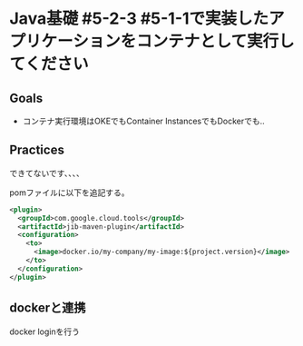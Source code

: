 # Java基礎 #5-2-3 #5-1-1で実装したアプリケーションをコンテナとして実行してください

## Goals
* コンテナ実行環境はOKEでもContainer InstancesでもDockerでも..

## Practices
できてないです、、、、



pomファイルに以下を追記する。
```xml
<plugin>
  <groupId>com.google.cloud.tools</groupId>
  <artifactId>jib-maven-plugin</artifactId>
  <configuration>
    <to>
      <image>docker.io/my-company/my-image:${project.version}</image>
    </to>
  </configuration>
</plugin>
```

## dockerと連携
docker loginを行う
```console


